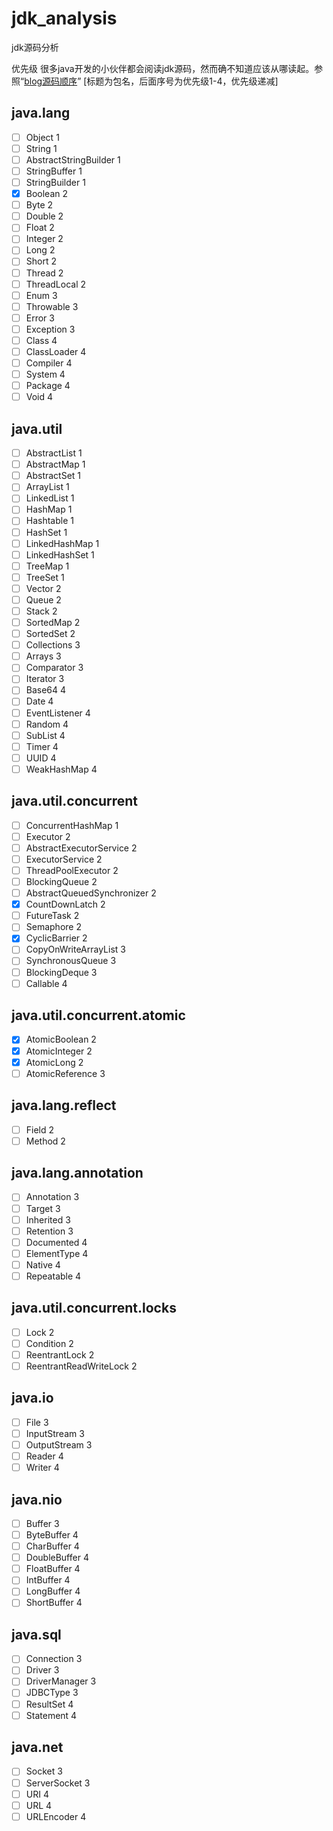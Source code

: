 # jdk_analysis
jdk源码分析

优先级
很多java开发的小伙伴都会阅读jdk源码，然而确不知道应该从哪读起。参照“[blog源码顺序](http://yuyublog.top/2018/10/08/java%E6%BA%90%E7%A0%81%E9%98%85%E8%AF%BB%E9%A1%BA%E5%BA%8F/)”
[标题为包名，后面序号为优先级1-4，优先级递减]

## java.lang

- [ ] Object 1
- [ ] String 1
- [ ] AbstractStringBuilder 1
- [ ] StringBuffer 1
- [ ] StringBuilder 1
- [x] Boolean 2
- [ ] Byte 2
- [ ] Double 2
- [ ] Float 2
- [ ] Integer 2
- [ ] Long 2
- [ ] Short 2
- [ ] Thread 2
- [ ] ThreadLocal 2
- [ ] Enum 3
- [ ] Throwable 3
- [ ] Error 3
- [ ] Exception 3
- [ ] Class 4
- [ ] ClassLoader 4
- [ ] Compiler 4
- [ ] System 4
- [ ] Package 4
- [ ] Void 4

## java.util

- [ ] AbstractList 1
- [ ] AbstractMap 1
- [ ] AbstractSet 1
- [ ] ArrayList 1
- [ ] LinkedList 1
- [ ] HashMap 1
- [ ] Hashtable 1
- [ ] HashSet 1
- [ ] LinkedHashMap 1
- [ ] LinkedHashSet 1
- [ ] TreeMap 1
- [ ] TreeSet 1
- [ ] Vector 2
- [ ] Queue 2
- [ ] Stack 2
- [ ] SortedMap 2
- [ ] SortedSet 2
- [ ] Collections 3
- [ ] Arrays 3
- [ ] Comparator 3
- [ ] Iterator 3
- [ ] Base64 4
- [ ] Date 4
- [ ] EventListener 4
- [ ] Random 4
- [ ] SubList 4
- [ ] Timer 4
- [ ] UUID 4
- [ ] WeakHashMap 4

## java.util.concurrent

- [ ] ConcurrentHashMap 1
- [ ] Executor 2
- [ ] AbstractExecutorService 2
- [ ] ExecutorService 2
- [ ] ThreadPoolExecutor 2
- [ ] BlockingQueue 2
- [ ] AbstractQueuedSynchronizer 2
- [x] CountDownLatch 2
- [ ] FutureTask 2
- [ ] Semaphore 2
- [x] CyclicBarrier 2
- [ ] CopyOnWriteArrayList 3
- [ ] SynchronousQueue 3
- [ ] BlockingDeque 3
- [ ] Callable 4

## java.util.concurrent.atomic

- [x] AtomicBoolean 2
- [x] AtomicInteger 2
- [x] AtomicLong 2
- [ ] AtomicReference 3

## java.lang.reflect

- [ ] Field 2
- [ ] Method 2

## java.lang.annotation

- [ ] Annotation 3
- [ ] Target 3
- [ ] Inherited 3
- [ ] Retention 3
- [ ] Documented 4
- [ ] ElementType 4
- [ ] Native 4
- [ ] Repeatable 4

## java.util.concurrent.locks

- [ ] Lock 2
- [ ] Condition 2
- [ ] ReentrantLock 2
- [ ] ReentrantReadWriteLock 2

## java.io

- [ ] File 3
- [ ] InputStream 3
- [ ] OutputStream 3
- [ ] Reader 4
- [ ] Writer 4

## java.nio

- [ ] Buffer 3
- [ ] ByteBuffer 4
- [ ] CharBuffer 4
- [ ] DoubleBuffer 4
- [ ] FloatBuffer 4
- [ ] IntBuffer 4
- [ ] LongBuffer 4
- [ ] ShortBuffer 4

## java.sql

- [ ] Connection 3
- [ ] Driver 3
- [ ] DriverManager 3
- [ ] JDBCType 3
- [ ] ResultSet 4
- [ ] Statement 4

## java.net

- [ ] Socket 3
- [ ] ServerSocket 3
- [ ] URI 4
- [ ] URL 4
- [ ] URLEncoder 4
